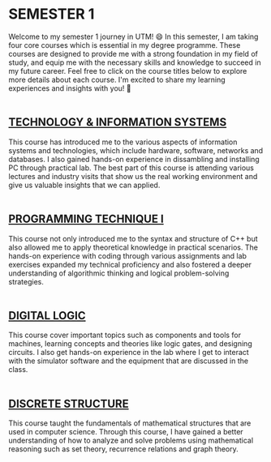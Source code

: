 # SEMESTER 1
Welcome to my semester 1 journey in UTM! :smile: In this semester, I am taking four core courses which is essential in my degree programme. These courses are designed to provide me with a strong foundation in my field of study, and equip me with the necessary skills and knowledge to succeed in my future career. Feel free to click on the course titles below to explore more details about each course. I'm excited to share my learning experiences and insights with you! :stars:
<br/>
<br/>
## [TECHNOLOGY & INFORMATION SYSTEMS](https://github.com/nawwarahauni/Year1_Sem1/tree/main/Technology%20%26%20Information%20Systems)
This course has introduced me to the various aspects of information systems and technologies, which include hardware, software, networks and databases. I also gained hands-on experience in dissambling and installing PC through practical lab. The best part of this course is attending various lectures and industry visits that show us the real working environment and give us valuable insights that we can applied.
<br/>
<br/>
## [PROGRAMMING TECHNIQUE I](https://github.com/nawwarahauni/Year1_Sem1/tree/main/Programming%20Technique%20I)
This course not only introduced me to the syntax and structure of C++ but also allowed me to apply theoretical knowledge in practical scenarios. The hands-on experience with coding through various assignments and lab exercises expanded my technical proficiency and also fostered a deeper understanding of algorithmic thinking and logical problem-solving strategies.
<br/>
<br/>
## [DIGITAL LOGIC](https://github.com/nawwarahauni/Year1_Sem1/tree/main/Digital%20Logic)
This course cover important topics such as components and tools for machines, learning concepts and theories like logic gates, and designing circuits. I also get hands-on experience in the lab where I get to interact with the simulator software and the equipment that are discussed in the class.
<br/>
<br/>
## [DISCRETE STRUCTURE](https://github.com/nawwarahauni/Year1_Sem1/tree/main/Discrete%20Structure)
This course taught the fundamentals of mathematical structures that are used in computer science. Through this course, I have gained a better understanding of how to analyze and solve problems using mathematical reasoning such as set theory, recurrence relations and graph theory. 
